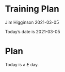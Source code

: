 Training Plan
================
Jim Higginson
2021-03-05

Today’s date is 2021-03-05

# Plan

Today is a *E* day.
